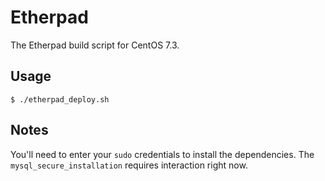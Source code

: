 # Etherpad
The Etherpad build script for CentOS 7.3.

## Usage
`$ ./etherpad_deploy.sh`

## Notes
You'll need to enter your `sudo` credentials to install the dependencies.
The `mysql_secure_installation` requires interaction right now.

